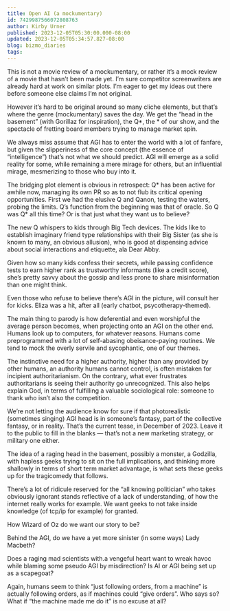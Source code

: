 ```yaml
---
title: Open AI (a mockumentary)
id: 7429987566072808763
author: Kirby Urner
published: 2023-12-05T05:30:00.000-08:00
updated: 2023-12-05T05:34:57.827-08:00
blog: bizmo_diaries
tags: 
---
```


This is not a movie review of a mockumentary, or rather it’s a mock review of a movie that hasn’t been made yet. I’m sure competitor screenwriters are already hard at work on similar plots. I’m eager to get my ideas out there before someone else claims I’m not original.

However it’s hard to be original around so many cliche elements, but that’s where the genre (mockumentary) saves the day. We get the “head in the basement” (with Gorillaz for inspiration), the Q*, the * of our show, and the spectacle of fretting board members trying to manage market spin.

We always miss assume that AGI has to enter the world with a lot of fanfare, but given the slipperiness of the core concept (the essence of “intelligence”) that’s not what we should predict. AGI will emerge as a solid reality for some, while remaining a mere mirage for others, but an influential mirage, mesmerizing to those who buy into it.

The bridging plot element is obvious in retrospect: Q* has been active for awhile now, managing its own PR so as to not flub its critical opening opportunities. First we had the elusive Q and Qanon, testing the waters, probing the limits. Q’s function from the beginning was that of oracle. So Q was Q* all this time? Or is that just what they want us to believe?

The new Q whispers to kids through Big Tech devices. The kids like to establish imaginary friend type relationships with their Big Sister (as she is known to many, an obvious allusion), who is good at dispensing advice about social interactions and etiquette, ala Dear Abby. 

Given how so many kids confess their secrets, while passing confidence tests to earn higher rank as trustworthy informants (like a credit score), she’s pretty savvy about the gossip and less prone to share misinformation than one might think. 

Even those who refuse to believe there’s AGI in the picture, will consult her for kicks. Eliza was a hit, after all (early chatbot, psycotherapy-themed).

The main thing to parody is how deferential and even worshipful the average person becomes, when projecting onto an AGI on the other end. Humans look up to computers, for whatever reasons. Humans come preprogrammed with a lot of self-abasing obeisance-paying routines. We tend to mock the overly servile and sycophantic, one of our themes.

The instinctive need for a higher authority, higher than any provided by other humans, an authority humans cannot control, is often mistaken for incipient authoritarianism. On the contrary, what ever frustrates authoritarians is seeing their authority go unrecognized. This also helps explain God, in terms of fulfilling a valuable sociological role: someone to thank who isn’t also the competition.

We’re not letting the audience know for sure if that photorealistic (sometimes singing) AGI head is in someone’s fantasy, part of the collective fantasy, or in reality. That’s the current tease, in December of 2023. Leave it to the public to fill in the blanks — that’s not a new marketing strategy, or military one either.

The idea of a raging head in the basement, possibly a monster, a Godzilla, with hapless geeks trying to sit on the full implications, and thinking more shallowly in terms of short term market advantage, is what sets these geeks up for the tragicomedy that follows. 

There’s a lot of ridicule reserved for the “all knowing politician” who takes obviously ignorant stands reflective of a lack of understanding, of how the internet really works for example. We want geeks to not take inside knowledge (of tcp/ip for example) for granted. 

How Wizard of Oz do we want our story to be? 

Behind the AGI, do we have a yet more sinister (in some ways) Lady Macbeth? 

Does a raging mad scientists with.a vengeful heart want to wreak havoc while blaming some pseudo AGI by misdirection? Is AI or AGI being set up as a scapegoat? 

Again, humans seem to think “just following orders, from a machine” is actually following orders, as if machines could “give orders”. Who says so? What if “the machine made me do it” is no excuse at all?